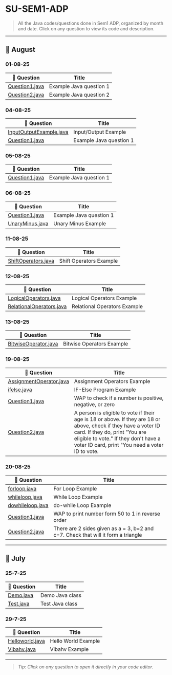 # SU-SEM1-ADP

> All the Java codes/questions done in Sem1 ADP, organized by month and date. Click on any question to view its code and description.

---

## 📅 August

### 01-08-25
| 📝 Question | Title |
|-------------|-------|
| [Question1.java](./1-8-25/Question1.java) | Example Java question 1 |
| [Question2.java](./1-8-25/Question2.java) | Example Java question 2 |

### 04-08-25
| 📝 Question | Title |
|-------------|-------|
| [InputOutputExample.java](./4-8-25/InputOutputExample.java) | Input/Output Example |
| [Question1.java](./4-8-25/Question1.java) | Example Java question 1 |

### 05-08-25
| 📝 Question | Title |
|-------------|-------|
| [Question1.java](./5-8-25/Question1.java) | Example Java question 1 |

### 06-08-25
| 📝 Question | Title |
|-------------|-------|
| [Question1.java](./6-8-25/Question1.java) | Example Java question 1 |
| [UnaryMinus.java](./6-8-25/UnaryMinus.java) | Unary Minus Example |

### 11-08-25
| 📝 Question | Title |
|-------------|-------|
| [ShiftOperators.java](./11-8-25/ShiftOperators.java) | Shift Operators Example |

### 12-08-25
| 📝 Question | Title |
|-------------|-------|
| [LogicalOperators.java](./12-8-25/LogicalOperators.java) | Logical Operators Example |
| [RelationalOperators.java](./12-8-25/RelationalOperators.java) | Relational Operators Example |

### 13-08-25
| 📝 Question | Title |
|-------------|-------|
| [BitwiseOperator.java](./13-8-25/BitwiseOperator.java) | Bitwise Operators Example |

### 19-08-25
| 📝 Question | Title |
|-------------|-------|
| [AssignmentOperator.java](./19-8-25/AssignmentOperator.java) | Assignment Operators Example |
| [ifelse.java](./19-8-25/iflese.java) | IF-Else Program Example |
| [Question1.java](./19-8-25/Question1.java) | WAP to check if a number is positive, negative, or zero |
| [Question2.java](./19-8-25/Question2.java) |  A person is eligible to vote if their age is 18 or above. If they are 18 or above, check if they have a voter ID card. If they do, print "You are eligible to vote." If they don't have a voter ID card, print "You need a voter ID to vote.|

### 20-08-25
| 📝 Question | Title |
|-------------|-------|
| [forloop.java](./20-8-25/forloop.java) | For Loop Example |
| [whileloop.java](./20-8-25/whileloop.java) | While Loop Example |
| [dowhileloop.java](./20-8-25/dowhileloop.java) | do-while Loop Example |
| [Question1.java](./20-8-25/Question1.java) | WAP to print number form 50 to 1 in reverse order |
| [Question2.java](./20-8-25/Question2.java) | There are 2 sides given as a = 3, b=2 and c=7. Check that will it form a triangle |


---

## 📅 July

### 25-7-25
| 📝 Question | Title |
|-------------|-------|
| [Demo.java](./July/25-7-25/Demo.java) | Demo Java class |
| [Test.java](./July/25-7-25/Test.java) | Test Java class |

### 29-7-25
| 📝 Question | Title |
|-------------|-------|
| [Helloworld.java](./July/29-7-25/Helloworld.java) | Hello World Example |
| [Vibahv.java](./July/29-7-25/Vibahv.java) | Vibahv Example |

---

> _Tip: Click on any question to open it directly in your code editor._